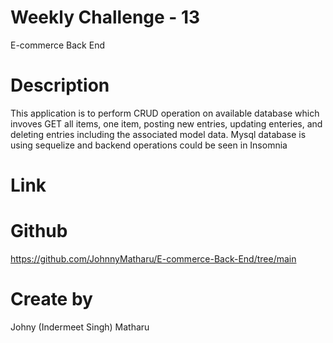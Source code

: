 # Weekly Challenge - 13
E-commerce Back End 

# Description
This application is to perform CRUD operation on available database which invoves GET all items, one item, posting new entries, updating enteries, and deleting entries including the associated model data. Mysql database is using sequelize and backend operations could be seen in Insomnia 

# Link 


# Github
https://github.com/JohnnyMatharu/E-commerce-Back-End/tree/main

# Create by
Johny (Indermeet Singh) Matharu